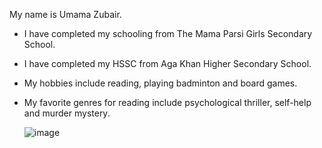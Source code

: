 My name is Umama Zubair.
* I have completed my schooling from The Mama Parsi Girls Secondary School.
* I have completed my HSSC from Aga Khan Higher Secondary School.
* My hobbies include reading, playing badminton and board games.
* My favorite genres for reading include psychological thriller, self-help and murder mystery.

  ![image](https://github.com/user-attachments/assets/c99a4b11-3deb-4c2b-bb82-8298352eef73)
